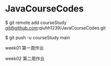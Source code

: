 # JavaCourseCodes

$ git remote add courseStudy git@github.com:qiuhh1239/JavaCourseCodes.git

$ git push -u courseStudy main

week01 第一周作业

week02 第二周作业

